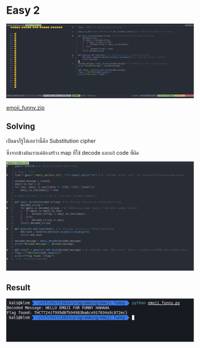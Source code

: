 # Easy 2

![1.png](../../images/programming/easy-2/1.png)

[emoji_funny.zip](../../files/emoji_funny.zip)

## Solving

เปิดมาก็รู้ได้เลยว่านี้คือ Substitution cipher

ซึ่งจากข้างต้นเราแค่ต้องสร้าง map ที่ใช้ decode และแก้ code ที่ผิด

![2.png](../../images/programming/easy-2/2.png)

## Result

![3.png](../../images/programming/easy-2/3.png)
